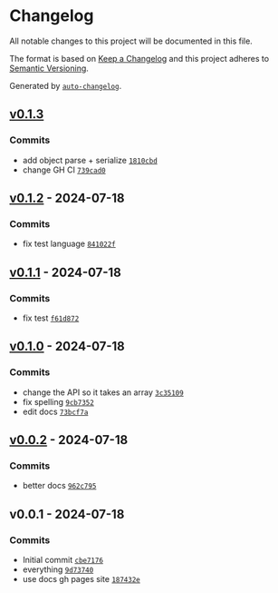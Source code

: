 # Changelog

All notable changes to this project will be documented in this file.

The format is based on [Keep a Changelog](https://keepachangelog.com/en/1.0.0/)
and this project adheres to [Semantic Versioning](https://semver.org/spec/v2.0.0.html).

Generated by [`auto-changelog`](https://github.com/CookPete/auto-changelog).

## [v0.1.3](https://github.com/substrate-system/util/compare/v0.1.2...v0.1.3)

### Commits

- add object parse + serialize [`1810cbd`](https://github.com/substrate-system/util/commit/1810cbd1f4a3f122d8aa233e1c67ae906e4051ad)
- change GH CI [`739cad0`](https://github.com/substrate-system/util/commit/739cad0fa4772c6730ac487fd4572ad6768f7511)

## [v0.1.2](https://github.com/substrate-system/util/compare/v0.1.1...v0.1.2) - 2024-07-18

### Commits

- fix test language [`841022f`](https://github.com/substrate-system/util/commit/841022fd3a40c06d38d153fe2972af1e1a09d018)

## [v0.1.1](https://github.com/substrate-system/util/compare/v0.1.0...v0.1.1) - 2024-07-18

### Commits

- fix test [`f61d872`](https://github.com/substrate-system/util/commit/f61d872890cd894ecb139de989c2f3eb1acb8ce4)

## [v0.1.0](https://github.com/substrate-system/util/compare/v0.0.2...v0.1.0) - 2024-07-18

### Commits

- change the API so it takes an array [`3c35109`](https://github.com/substrate-system/util/commit/3c35109641fb87dd2f13894cdfc52b27cd60bdbe)
- fix spelling [`9cb7352`](https://github.com/substrate-system/util/commit/9cb735276266ffb064f29d7bf73eb34da3970a72)
- edit docs [`73bcf7a`](https://github.com/substrate-system/util/commit/73bcf7ab2813e829f17b874dd2a9d4db9f84d094)

## [v0.0.2](https://github.com/substrate-system/util/compare/v0.0.1...v0.0.2) - 2024-07-18

### Commits

- better docs [`962c795`](https://github.com/substrate-system/util/commit/962c795938332018016470d43f32f2b7356d8a1c)

## v0.0.1 - 2024-07-18

### Commits

- Initial commit [`cbe7176`](https://github.com/substrate-system/util/commit/cbe7176b97b4edd9d3bed40574cffbc096b5898c)
- everything [`9d73740`](https://github.com/substrate-system/util/commit/9d73740ea2a2e4962f731c4a3d3d34edccbc11a1)
- use docs gh pages site [`187432e`](https://github.com/substrate-system/util/commit/187432ead5e61b19d363d8ab772a1278bcb1ce0f)
